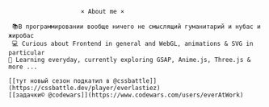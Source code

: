                         × About me ×

     📚В программировании вообще ничего не смыслящий гуманитарий и нубас и жиробас
     💻 Curious about Frontend in general and WebGL, animations & SVG in particular 
    🏢 Learning everyday, currently exploring GSAP, Anime.js, Three.js & more ...
    
    [[тут новый сезон подкатил в @cssbattle]](https://cssbattle.dev/player/everlastiez)
    [[задачки© @codewars]](https://www.codewars.com/users/everAtWork)
 
